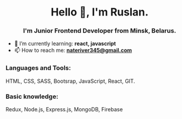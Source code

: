 <h1 align="center">Hello 👋, I'm Ruslan.</h1>
<h3 align="center">I'm  Junior Frontend Developer from Minsk, Belarus.</h3>

- 🌱 I’m currently learning:  **react, javascript**
- 📫 How to reach me:  **nateriver345@gmail.com**

<h3 align="left">Languages and Tools:</h3>

HTML, CSS, SASS, Bootsrap, JavaScript, React, GIT.

<h3 align="left">Basic knowledge:</h3>

Redux, Node.js, Express.js, MongoDB, Firebase
